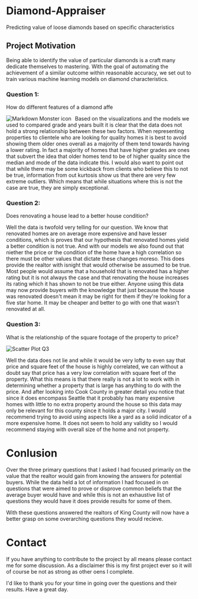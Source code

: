 # Diamond-Appraiser
Predicting value of loose diamonds based on specific characteristics


## Project Motivation

Being able to identify the value of particular diamonds is a craft many dedicate themselves to mastering. With the goal of automating the achievement of a similar outcome within reasonable accuracy, we set out to train various machine learning models on diamond characteristics.


### Question 1: 

How do different features of a diamond affe 

<img src="/Users/reuben/School_Stuff/section01/nyc-mhtn-ds-082619-lectures/Mod_6/Project_5/Diamond-Appraiser/DiamondClarity.png"
     alt="Markdown Monster icon"
     style="float: left; margin-right: 10px;" />

Based on the visualizations and the models we used to compared grade and years built it is clear that the data does not hold a strong relationship between these two factors. When representing properties to clientele who are looking for quality homes it is best to avoid showing them older ones overall as a majority of them tend towards having a lower rating. In fact a majority of homes that have higher grades are ones that subvert the idea that older homes tend to be of higher quality since the median and mode of the data indicate this. I would also want to point out that while there may be some kickback from clients who believe this to not be true, information from out kurtosis show us that there are very few extreme outliers. Which means that while situations where this is not the case are true, they are simply exceptional.

### Question 2: 

Does renovating a house lead to a better house condition?

Well the data is twofold very telling for our question. We know that renovated homes are on average more expensive and have lesser conditions, which is proves that our hypothesis that renovated homes yield a better condition is not true. And with our models we also found out that niether the price or the condition of the home have a high correlation so there must be other values that dictate these changes moreso. This does provide the realtor with isnight that would otherwise be assumed to be true. Most people would assume that a household that is renovated has a higher rating but it is not always the case and that renovating the house increases its rating which it has shown to not be true either. Anyone using this data may now provide buyers with the knowledge that just because the house was renovated doesn't mean it may be right for them if they're looking for a five star home. It may be cheaper and better to go with one that wasn't renovated at all.

### Question 3: 

What is the relationship of the square footage of the property to price?

![Scatter Plot Q3](https://user-images.githubusercontent.com/48660919/69501497-95108e80-0ed3-11ea-938b-fb24047566a1.PNG)

Well the data does not lie and while it would be very lofty to even say that price and square feet of the house is highly correlated, we can without a doubt say that price has a very low correlation with square feet of the property. What this means is that there really is not a lot to work with in determining whether a property that is large has anything to do with the price. And after looking into Cook County in greater detail you notice that since it does encompass Seattle that it probably has many expensive homes with little to no extra property around the house so this data may only be relevant for this county since it holds a major city. I would recommend trying to avoid using aspects like a yard as a solid indicator of a more expensive home. It does not seem to hold any validity so I would recommend staying with overall size of the home and not property.

# Conlusion

Over the three primary questions that I asked I had focused primarily on the value that the realtor would gain from knowing the answers for potential buyers. While the data held a lot of information I had focused in on questions that were aimed to prove or disprove common beliefs that the average buyer would have and while this is not an exhaustive list of questions they would have it does provide results for some of them.

With these questions answered the realtors of King County will now have a better grasp on some overarching questions they would recieve.

# Contact

If you have anything to contribute to the project by all means please contact me for some discussion. As a disclaimer this is my first project ever so it will of course be not as strong as other oens I complete.

I'd like to thank you for your time in going over the questions and their results. Have a great day.


